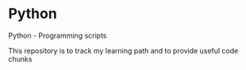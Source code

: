 # Python
Python - Programming scripts

This repository is to track my learning path and to provide useful code chunks
